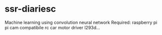 # ssr-diariesc
Machine learning using convolution neural network Required: raspberry pi pi cam compatibile rc car motor driver l293d…

